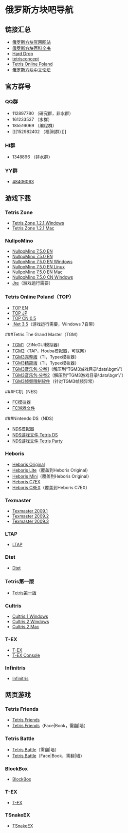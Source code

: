 # 俄罗斯方块吧导航

## 链接汇总

* [俄罗斯方块官网网站](http://www.tetris.com/)
* [俄罗斯方块百科全书](http://tieba.baidu.com/bakan/view-kid-16735?kw=%B6%ED%C2%DE%CB%B9%B7%BD%BF%E9)
* [Hard Drop](http://harddrop.com/)
* [tetrisconcept](http://tetrisconcept.net/)
* [Tetris Online Poland](http://tetrisonline.pl/)
* [俄罗斯方块中文论坛](http://bbs.tetriscn.tk/)

## 官方群号

### QQ群

* 112897780 （研究群，非水群）
* 161233537 （水群）
* 185516069 （编程群）
* [[[152982402 （福|利群）]]]

### HI群

* 1348896 （非水群）

### YY群

* [48406063](http://www.yy.com/go.html#48406063)

## 游戏下载

### Tetris Zone

* [Tetris Zone 1.2.1 Windows](http://pan.baidu.com/share/link?shareid=66527&amp;uk=2618701916)
* [Tetris Zone 1.2.1 Mac](http://pan.baidu.com/share/link?shareid=66526&amp;uk=2618701916)

### NullpoMino

* [NullpoMino 7.5.0 EN](http://pan.baidu.com/share/link?shareid=66494&amp;uk=2618701916)
* [NullpoMino 7.5.0 EN](http://pan.baidu.com/share/link?shareid=66494&amp;uk=2618701916)
* [NullpoMino 7.5.0 EN Windows](http://pan.baidu.com/share/link?shareid=66493&amp;uk=2618701916)
* [NullpoMino 7.5.0 EN Linux](http://pan.baidu.com/share/link?shareid=66490&amp;uk=2618701916)
* [NullpoMino 7.5.0 EN Mac](http://pan.baidu.com/share/link?shareid=66492&amp;uk=2618701916)
* [NullpoMino 7.5.0 CN Windows](http://pan.baidu.com/share/link?shareid=66489&amp;uk=2618701916)
* [Jre](http://java.com/zh_CN/download/)（游戏运行需要）

### Tetris Online Poland（TOP）

* [TOP EN](http://pan.baidu.com/share/link?shareid=66517&amp;uk=2618701916)
* [TOP JP](http://pan.baidu.com/share/link?shareid=66518&amp;uk=2618701916)
* [TOP CN 0.5](http://pan.baidu.com/share/link?shareid=66516&amp;uk=2618701916)
* [.Net 3.5](http://pan.baidu.com/share/link?shareid=66512&amp;uk=2618701916)（游戏运行需要，Windows 7自带）

###Tetris The Grand Master（TGM）

* [TGM1](http://pan.baidu.com/share/link?shareid=66519&amp;uk=2618701916)（ZiNcGUI模拟器）
* [TGM2](http://pan.baidu.com/share/link?shareid=66520&amp;uk=2618701916)（TAP，Houba模拟器，可联网）
* [TGM3完整版](http://pan.baidu.com/share/link?shareid=66522&amp;uk=2618701916)（TI，Typex模拟器）
* [TGM3精简版](http://pan.baidu.com/share/link?shareid=66521&amp;uk=2618701916)（TI，Typex模拟器）
* [TGM3音乐包·分卷1](http://pan.baidu.com/share/link?shareid=66524&amp;uk=2618701916)（解压到“TGM3游戏目录\\data\\bgm\\”）
* [TGM3音乐包·分卷2](http://pan.baidu.com/share/link?shareid=66525&amp;uk=2618701916)（解压到“TGM3游戏目录\\data\\bgm\\”）
* [TGM3帧频限制软件](http://pan.baidu.com/share/link?shareid=66523&amp;uk=2618701916)（针对TGM3帧频异常）

###FC机（NES）

* [FC模拟器](http://pan.baidu.com/share/link?shareid=66466&amp;uk=2618701916)
* [FC游戏文件](http://pan.baidu.com/share/link?shareid=66465&amp;uk=2618701916)

###Nintendo DS（NDS）

* [NDS模拟器](http://pan.baidu.com/share/link?shareid=66481&amp;uk=2618701916)
* [NDS游戏文件 Tetris DS](http://pan.baidu.com/share/link?shareid=66479&amp;uk=2618701916)
* [NDS游戏文件 Tetris Party](http://pan.baidu.com/share/link?shareid=66480&amp;uk=2618701916)

### Heboris

* [Heboris Original](http://pan.baidu.com/share/link?shareid=66473&amp;uk=2618701916)
* [Heboris Lite](http://pan.baidu.com/share/link?shareid=66471&amp;uk=2618701916)（覆盖到Heboris Original）
* [Heboris Mini](http://pan.baidu.com/share/link?shareid=66472&amp;uk=2618701916)（覆盖到Heboris Original）
* [Heboris C7EX](http://pan.baidu.com/share/link?shareid=66469&amp;uk=2618701916)
* [Heboris C8EX](http://pan.baidu.com/share/link?shareid=66470&amp;uk=2618701916)（覆盖到Heboris C7EX）

### Texmaster

* [Texmaster 2009.1](http://pan.baidu.com/share/link?shareid=66529&amp;uk=2618701916)
* [Texmaster 2009.2](http://pan.baidu.com/share/link?shareid=66530&amp;uk=2618701916)
* [Texmaster 2009.3](http://pan.baidu.com/share/link?shareid=66531&amp;uk=2618701916)

### LTAP

* [LTAP](http://pan.baidu.com/share/link?shareid=66478&amp;uk=2618701916)

### Dtet

* [Dtet](http://pan.baidu.com/share/link?shareid=66464&amp;uk=2618701916)

### Tetris第一版

* [Tetris第一版](http://pan.baidu.com/share/link?shareid=66528&amp;uk=2618701916)

### Cultris

* [Cultris 1 Windows](http://pan.baidu.com/share/link?shareid=66461&amp;uk=2618701916)
* [Cultris 2 Windows](http://pan.baidu.com/share/link?shareid=66463&amp;uk=2618701916)
* [Cultris 2 Mac](http://pan.baidu.com/share/link?shareid=66462&amp;uk=2618701916)

### T-EX

* [T-EX](http://pan.baidu.com/share/link?shareid=66504&amp;uk=2618701916)
* [T-EX Console](http://pan.baidu.com/share/link?shareid=66511&amp;uk=2618701916)

### Infinitris

* [Infinitris](http://pan.baidu.com/share/link?shareid=66475&amp;uk=2618701916)

## 网页游戏

### Tetris Friends

* [Tetris Friends](http://www.tetrisfriends.com/)
* [Tetris Friends](http://apps.facebook.com/tetrisfriends/)（Face|Book，需翻|墙）

### Tetris Battle

* [Tetris Battle](http://www.tetrisbattle.com/)（需翻|墙）
* [Tetris Battle](http://apps.facebook.com/tetris_battle/)（Face|Book，需翻|墙）

### BlockBox

* [BlockBox](http://www.gamepoint.com/blockbox/)

### T-EX
* [T-EX](http://www.mochimedia.com/games/play/t-ex)

### TSnakeEX

* [TSnakeEX](http://tsnake.net/)